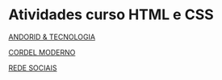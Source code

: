 # Atividades curso HTML e CSS
<a href="https://samucspop.github.io/Atividades-curso-HTML-e-CSS/desafios/modulo%202/desafios%20010/desafio%20010.html" target='_blank'> ANDORID & TECNOLOGIA</a>


 <a href="https://samucspop.github.io/Atividades-curso-HTML-e-CSS/desafios/modulo%202/desafio%20011/cordel.html" target='_blank'> CORDEL MODERNO </a>


 <a href="https://samucspop.github.io/Atividades-curso-HTML-e-CSS/desafios/modulo%204/desafio%2014/Desafio014.html" target='_blank'> REDE SOCIAIS </a>

<a href="https://samucspop.github.io/Atividades-curso-HTML-e-CSS/desafios/modulo%204/projeto-login/index.html"> </a>
